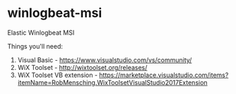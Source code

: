 # winlogbeat-msi
Elastic Winlogbeat MSI

Things you'll need:

1. Visual Basic - https://www.visualstudio.com/vs/community/
2. WiX Toolset - http://wixtoolset.org/releases/
3. WiX Toolset VB extension - https://marketplace.visualstudio.com/items?itemName=RobMensching.WixToolsetVisualStudio2017Extension
